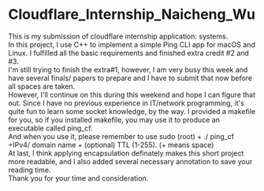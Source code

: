 # Cloudflare_Internship_Naicheng_Wu
 This is my submission of cloudflare internship application: systems.  
 In this project, I use C++ to implement a simple Ping CLI app for macOS and Linux. I fulfilled all the basic requirements and finished extra credit #2 and #3.  
 I'm still trying to finish the extra#1, however, I am very busy this week and have several finals/ papers to prepare and I have to submit that now before all spaces are taken.  
 However, I'll continue on this during this weekend and hope I can figure that out. Since I have no previous experience in IT/network programming, it's quite fun to learn some socket knowledge, by the way.  I provided a makefile for you, so if you installed makefile, you may use it to produce an executable called ping_cf.  
 And when you use it, please remember to use sudo (root) + ./ ping_cf      +IPv4/ domain name   +  (optional) TTL (1-255). (+ means space)  
 At last, I think applying encapsulation definately makes this short project more readable, and I also added several necessary annotation to save your reading time.  
 Thank you for your time and consideration.  
 
 

